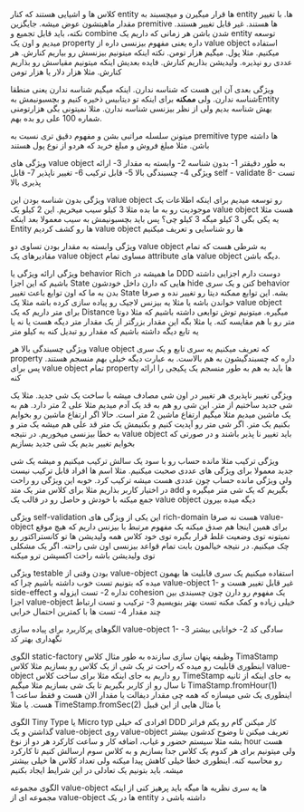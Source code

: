 کلاس ها و اشیایی هستند که کنار entity ها قرار میگیرن و میچسبند به entity ها. با تغییر مقدار ماهیتشون عوض میشه. جایگزین premitive ها هستند. غیر قابل تغییر هستند. 
نکته، باید قابل تجمیع و combine شدن باشن
هر زمانی که داریم یک entity توسعه میدیم و اون یک property داره یعنی مفهوم بیزنسی داره از value object استفاده میکنیم. مثلا پول. میگیم هزار تومن. نکته اینکه میتونیم بیزنسش رو بیاریم کنارش. هر عددی رو نپذیره. ولیدیشن بذاریم کنارش. فایده بعدیش اینکه میتونیم مقیاسش رو بذاریم کنارش. مثلا هزار دلار یا هزار تومن

ویژگی بعدی آن این هست که شناسه ندارن. اینکه میگیم شناسه ندارن یعنی منطقا شناسه ندارن. ولی **ممکنه** برای اینکه تو دیتابیس ذخیره کنیم و بچسبونیمش بهEntity بهش شناسه بدیم ولی از نظر بیزنسی شناسه ندارن. مثلا نمیتونی بگی هزارتومنی شماره 100 علی رو بده بهم. 

میتونن سلسله مراتبی بشن و مفهوم دقیق تری نسبت به premitive type ها داشته باشن. مثلا مبلغ فروش و مبلغ خرید که هردو از نوع پول هستند

ویژگی های value object به طور دقیقتر
1- بدون شناسه
2- وابسته به مقدار
3- ارائه ویژگی
4- چسبندگی بالا
5- قابل ترکیب
6- تغییر ناپذیر
7- قابل self - validate
8- تست پذیری بالا


ویژگی بدون شناسه بودن
این value object رو توسعه میدیم برای اینکه اطلاعات یک موجودیت رو به ما بده 
مثلا 3 کیلو سیب میخریم. این 2 کیلو یک value object هست
مثلا یه یکی بگی 3 کیلو میگه 3 کیلو چی؟ پس باید بچسبونیمش به سیب 
معمولا بعد اینکه Entity ها رو کشف کردیم value object ها رو شناسایی و تعریف میکنیم

ویژگی وابسته به مقدار بودن
تساوی دو value object به شرطی هست که تمام مقادیرهای یک value object مساوی تمام attribute های value object دیگه باشن. 

ویژگی ارائه ویژگی یا behavior Rich
ما همیشه در DDD دوست دارم اجزایی داشته باشیم که این اجزا State هایی که دارن داخل خودشون hide کنن و یک سری behavior بدن به ما که اون توابع باعث تغییر State بشه. این توابع ممکنه دیتا رو تغییر نده و صرفا خواندن باشه یا مثلا یه بیزنس لاجیک رو پیاده سازی کرده باشه
مثلا یک value object برای متر داریم که یک Distance میگیره. میتونیم توش توابعی داشته باشیم که مثلا دوتا متر رو با هم مقایسه کنه. یا مثلا بگه این مقدار بزرگتر از یک مقدار متر دیگه هست یا نه
یا یه تابع دیگه داشته باشیم که مقدار رو تبدیل کنه به کیلو متر


ویژگی چسبندگی بالا
هر value object که تعریف میکنیم یه سری تابع و یک سری property داره که چسبندگیشون به هم بالاست. به عبارت دیگه خیلی بهم  منسجم هستند. پس برای value object تمام property ها باید به هم به طور منسجم یک پکیجی را ارائه کنه

ویژگی تغییر ناپذیری
هر تغییر در اون شی مصادف میشه با ساخت یک شی جدید. 
مثلا یک شی جدید ساختیم از متر. این شی رو هم به قد یک آدم میدیم مثلا علی 2 متر دارد. هم به یک ماشین میدیم مثلا میگیم ارتفاع ماشین 2 متر است. حالا اگر ارتفاع ماشین رو بخوایم بکنیم یک متر. اگر شی متر رو آپدیت کنیم و بکنیمش یک متر قد علی هم میشه یک متر و به خطا بیزنسی میخوریم. در نتیجه value object باید تغییر نا پذیر باشند و در صورتی که بخوایم تغییر بدیم یک شی جدید بسازیم 

ویژگی ترکیب 
مثلا مانده حساب رو با سود یک سالش ترکیب میکنیم و میشه یک شی جدید 
معمولا برای ویژگی های عددی صحبت میکنیم. مثلا اسم ها افراد قابل ترکیب نیست ولی ویژگی مانده حساب چون عددی هست میشه ترکیب کرد. 
خوبه این ویژگی رو راحت در اختیار کاربر بذاریم 
مثلا برای کلاس متر یک متد add بگیریم که یک شی متر میگیره و جمع میکنه با خودش و حاصل رو در قالب یک value object دیگه میده بیرون 

ویژگی self-validation
این یکی از ویژگی های rich-domain هست نه صرفا value-object برای همین اینجا هم صدق میکنه
یک مفهوم مرتبط با بیزنس داریم که هیچ موقع نمیتونه توی وضعیت غلط قرار بگیره
توی خود کلاس همه ولیدیشن ها تو کانستراکتور رو چک میکنیم.  در نتیجه خیالمون بابت تمام قواعد بیزنسی اون شی راحته. اگر یک مشکلی توی ولیدیشن باشه راحت اکسپشن ترو میکنه

ویژگی testable بودن
وقتی از value-object استفاده میکنیم یک سری قابلیت ها بهمون میده که بتونیم تست خوب داشته باشیم چرا که  value-object
1- غیر قابل تغییر هست و side-effect نداره
2- تست ایزوله و cohesion یک مفهوم رو دارن چون چسبندی بین اجزا  value-object خیلی زیاده و کمک مکنه تست بهتر بنویسیم 
3- ترکیب و تست ارتباط چند مقدار
4- تست ها با کمترین احتمال خرابی


الگوهای پرکاربرد برای پیاده سازی  value-object 
1- سادگی کد
2- خوانایی بیشتر
3- نگهداری بهتر کد


الگوی static-factory
وظیفه پنهان سازی سازنده
به طور مثال کلاس TimaStamp
اینطوری قابلیت رو میده که راحت تر یک شی از یک کلاس رو بسازیم 
مثلا کلاس  value-object رو داریم به جای اینکه مثلا برای ساخت کلاس TimeStamp به جای اینکه از ثانیه تا سال رو از کاربر بگیریم تا یک شی بسازیم مثلا میگیم TimaStamp.fromHour(1) اینطوری یک شی میسازه که همه چی مقدار دیفالت یا مقدار الان هست و فقط ساعت 1 هست. یا مثلا TimeStamp.fromSec(2) یا مثال هایی از این قبیل


الگوی Tiny Type یا Micro typ
افرادی که خیلی DDD کار میکنن گام رو یکم فراتر گذاشتن و یک  value-object روی  value-object تعریف میکنن تا وضوح کدشون بیشتر بشه 
مثلا سیستم حضور و غیاب، اضافه کار و ساعت کارکرد هر دو از نوع hour هست ولی میتونیم برای هر کدوم یک کلاس جدا بسازیم و به کلاس سوم ارسالش کنیم تا کارکرد رو محاسبه کنه. اینطوری خطا خیلی کاهش پیدا میکنه ولی تعداد کلاس ها خیلی بیشتر میشه. باید بتونیم یک تعادلی در این شرایط ایجاد بکنیم

الگوی مجموعه  value-object ها
 یه سری نظریه ها میگه باید پرهیز کنی از اینکه مجموعه ای از  value-object ها در یک entity داشته باشی 
د 





